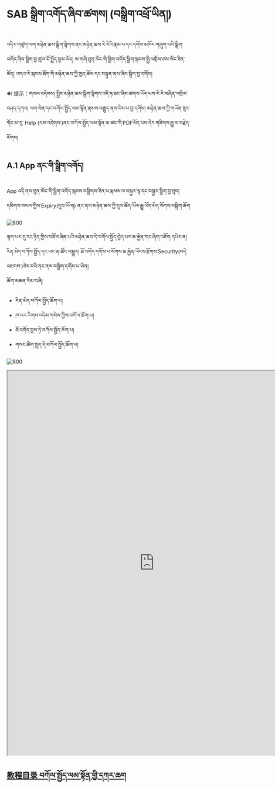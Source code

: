 # SAB སྒྲིག་འགོད་ཞིབ་ཚགས། (བསྒྲིག་འཕྲོ་ཡིན།)

འདིར་གཙུག་ལག་མཉེན་ཆས་སྒྲིག་སྟེགས་ནང་མཉེན་ཆས་རེ་རེའི་རྣམ་པ་དང་དགོས་མཁོར་གཞུག་པའི་སྒྲིག་འགོད་ཞིབ་སྒྲིག་བྱ་ཚུལ་ངོ་སྤྲོད་བྱས་ཡོད། མ་གཞི་ཐུན་མོང་གི་སྒྲིག་འགོད་སྒྲིག་སྐབས་སྤྱི་འགྲོས་ཙམ་སོང་ཟིན་མོད། འགའ་རེ་སྐབས་ཐོག་གི་མཉེན་ཆས་ཀྱི་ཁྱད་ཆོས་དང་བསྟུན་ནས་ཞིབ་སྒྲིག་བྱ་དགོས།

🔊 提示：གསལ་འདེབས། སྤྱིར་མཉེན་ཆས་སྒྲིག་སྟེགས་འདི་ཧ་ཅང་ཞིབ་ཚགས་ཡོད་པས་རེ་རེ་བཞིན་འགྲེལ་བཤད་དཀའ། ལག་ལེན་དང་བཀོལ་སྤྱོད་ལམ་སྟོན་རྣམས་བརྒྱུད་ནས་ངེས་པ་བྱ་དགོས། མཉེན་ཆས་ཀྱི་གཡོན་ཟུར་གོང་མ་རུ་ Help (རམ་འདེགས་)ནང་བཀོལ་སྤྱོད་ལམ་སྟོན་ཆ་ཚང་གི་PDFཡོད་པས་དེར་གཟིགས་རྒྱུ་མ་བརྗེད་རོགས།

## A.1 App ནང་གི་སྒྲིག་འགོད།

App འདི་ནས་ཐུན་མོང་གི་སྒྲིག་འགོད་སྐབས་བསྒྲིགས་ཟིན་པ་རྣམས་ལ་བསྐྱར་ལྟ་དང་བསྐྱར་སྒྲིག་བྱ་ཐུབ། དམིགས་བསལ་གྱིས་Expiry(དུས་ཡོལ།) ནང་ནས་མཉེན་ཆས་ཀྱི་དུས་ཚོད་ཡོལ་རྒྱུ་ཡོད་མེད་སོགས་བསྒྲིག་ཆོག

![800](images/000001.gif)

ལྷག་པར་དུ་རང་ཉིད་ཀྱིས་བཟོ་བཞིན་པའི་མཉེན་ཆས་དེ་བཀོལ་སྤྱོད་བྱེད་པར་ཆ་རྐྱེན་གང་ཞིག་འཇོག དཔེར་ན། རིན་མེད་བཀོལ་སྤྱོད་དང་ཡང་ན་ཚོང་བསྒྱུར། ཐོ་འགོད་དགོས་པ་སོགས་ཆ་རྐྱེན་ཡོངས་རྫོགས་Security(བདེ་འཇགས་)ཟེར་བའི་ནང་ནས་བསྒྲིག་དགོས་པ་ཡིན།  
ཆོག་མཆན་རིམ་བཞི།
- རིན་མེད་བཀོལ་སྤྱོད་ཆོག་པ།
- ཁ་པར་རིགས་འདེམ་གསེས་ཀྱིས་བཀོལ་ཆོག་པ།
- ཐོ་འགོད་བྱས་ཏེ་བཀོལ་སྤྱོད་ཆོག་པ།
- གསང་ཚིག་སྤྲད་དེ་བཀོལ་སྤྱོད་ཆོག་པ།

![800](images/000002.gif)





<p class="hide top"><iframe src="https://shimowendang.com/forms/cytvT6t9G9DhKHRJ/fill?channel=1" style="height:1050px;width:800px;"></iframe></p>

##  [教程目录 བཀོལ་སྤྱོད་ལམ་སྟོན་གྱི་དཀར་ཆག](https://github.com/buda-base/budax)